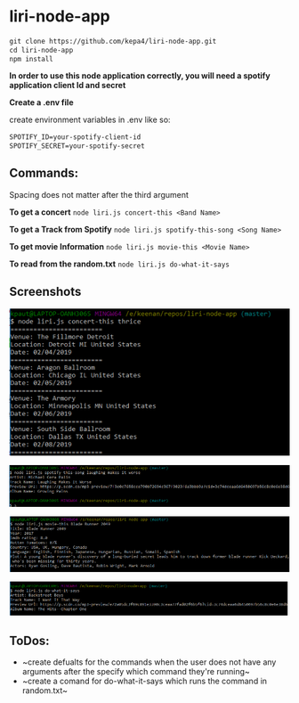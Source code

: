 # liri-node-app

```
git clone https://github.com/kepa4/liri-node-app.git
cd liri-node-app
npm install
```

**In order to use this node application correctly, you will need a spotify application client Id and secret**

**Create a .env file**

create environment variables in .env like so:
```
SPOTIFY_ID=your-spotify-client-id
SPOTIFY_SECRET=your-spotify-secret
```

## Commands:
Spacing does not matter after the third argument

**To get a concert**
`node liri.js concert-this <Band Name>`

**To get a Track from Spotify**
`node liri.js spotify-this-song <Song Name>`

**To get movie Information**
`node liri.js movie-this <Movie Name>`

**To read from the random.txt**
`node liri.js do-what-it-says`

## Screenshots 
![alt text](https://raw.githubusercontent.com/kepa4/liri-node-app/3dc5cb1e01bd736825ea4b1f8f205c653d7d9cc9/pictures/concert-this.PNG)

![alt-text](https://raw.githubusercontent.com/kepa4/liri-node-app/3dc5cb1e01bd736825ea4b1f8f205c653d7d9cc9/pictures/spotify-this.PNG)

![alt-text](https://raw.githubusercontent.com/kepa4/liri-node-app/3dc5cb1e01bd736825ea4b1f8f205c653d7d9cc9/pictures/movie-this.PNG)

![alt text](https://raw.githubusercontent.com/kepa4/liri-node-app/3dc5cb1e01bd736825ea4b1f8f205c653d7d9cc9/pictures/do-what-it-says.PNG)

## ToDos:
* ~create defualts for the commands when the user does not have any arguments after the specify which command they're running~
* ~create a comand for do-what-it-says which runs the command in random.txt~
